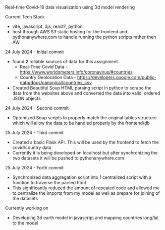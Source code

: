 Real-time Covid-19 data visualization using 3d model rendering 

Current Tech Stack 
 - vite, javascript, 3js, react?, python
 - host through AWS S3 static hosting for the frontend and pythonanywhere.com to handle running the python scripts rather then AW$$$$

24 July 2024 - Initial commit
 - found 2 reliable sources of data for this assignment.
    - Real-Time Covid Data - https://www.worldometers.info/coronavirus/#countries
    - Country Geolocation Data - https://developers.google.com/public-data/docs/canonical/countries_csv
  - Created Beautiful Soup HTML parsing script in python to scrape the data from the websites above and converted the data into valid, ordered JSON objects

24 July 2024 - Second commit
 - Optomized Soup scripts to properly match the original tables structure which will allow the data to be handled properly by the frontend/db

25 July 2024 - Third commit
 - Created a basic Flask API. This will be used by the frontend to fetch the covid/country data
 - Currently it is being developed on localhost but after synchronizing the two datasets it will be pushed to pythonanywhere.com

25 July 2024 - Forth commit
 - Synchronized data aggregation script into 1 centralized script with a function to traverse the parsed html
 - This significantly reduced the amount of repeated code and allowed me to centralize the imports from my model as well as prepare for joining of the datasets

 
Currently working on 
 - Developing 3d earth model in javascript and mapping countries long/lat to the model 
